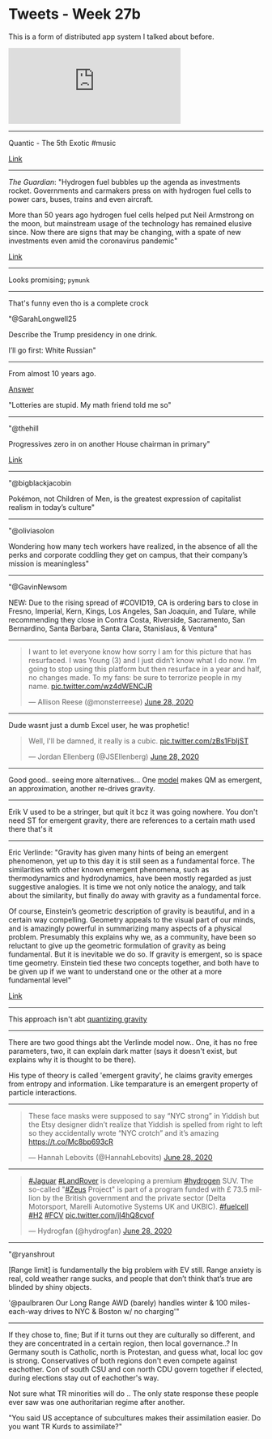 # Tweets - Week 27b

This is a form of distributed app system I talked about before.

<iframe width="340"  src="https://www.youtube.com/embed/lcC4zVpc13Q" frameborder="0" allow="accelerometer; autoplay; encrypted-media; gyroscope; picture-in-picture" allowfullscreen></iframe>

---

Quantic - The 5th Exotic \#music

[Link](https://youtu.be/agoX6JBNSRQ?t=19)

---

*The Guardian*: "Hydrogen fuel bubbles up the agenda as investments
rocket. Governments and carmakers press on with hydrogen fuel cells to
power cars, buses, trains and even aircraft.

More than 50 years ago hydrogen fuel cells helped put Neil Armstrong
on the moon, but mainstream usage of the technology has remained
elusive since. Now there are signs that may be changing, with a spate
of new investments even amid the coronavirus pandemic"

[Link](https://www.theguardian.com/environment/2020/jun/28/hydrogen-fuel-bubbles-up-the-agenda-as-investments-rocket)

---

Looks promising; `pymunk`

---

That's funny even tho is a complete crock

"@SarahLongwell25

Describe the Trump presidency in one drink.

I’ll go first: White Russian"

---

From almost 10 years ago. 

[Answer](../../2011/09/lottery.md)

"Lotteries are stupid. My math friend told me so"

---

"@thehill

Progressives zero in on another House chairman in primary"

[Link](http://hill.cm/fsvtLSt)

---

"@bigblackjacobin

Pokémon, not Children of Men, is the greatest expression of capitalist
realism in today’s culture"

---

"@oliviasolon

Wondering how many tech workers have realized, in the absence of all
the perks and corporate coddling they get on campus, that their
company’s mission is meaningless"

---

"@GavinNewsom

NEW: Due to the rising spread of \#COVID19, CA is ordering bars to
close in Fresno, Imperial, Kern, Kings, Los Angeles, San Joaquin, and
Tulare, while recommending they close in Contra Costa, Riverside,
Sacramento, San Bernardino, Santa Barbara, Santa Clara, Stanislaus, &
Ventura"

---

<blockquote class="twitter-tweet"><p lang="en" dir="ltr">I want to let everyone know how sorry I am for this picture that has resurfaced. I was Young (3) and I just didn’t know what I do now. I’m going to stop using this platform but then resurface in a year and half, no changes made. To my fans: be sure to terrorize people in my name. <a href="https://t.co/wz4dWENCJR">pic.twitter.com/wz4dWENCJR</a></p>&mdash; Allison Reese (@monsterreese) <a href="https://twitter.com/monsterreese/status/1277318351501524999?ref_src=twsrc%5Etfw">June 28, 2020</a></blockquote> <script async src="https://platform.twitter.com/widgets.js" charset="utf-8"></script>

---

Dude wasnt just a dumb Excel user, he was prophetic!

<blockquote class="twitter-tweet"><p lang="en" dir="ltr">Well, I&#39;ll be damned, it really is a cubic. <a href="https://t.co/zBs1FbIjST">pic.twitter.com/zBs1FbIjST</a></p>&mdash; Jordan Ellenberg (@JSEllenberg) <a href="https://twitter.com/JSEllenberg/status/1277318596528607233?ref_src=twsrc%5Etfw">June 28, 2020</a></blockquote> <script async src="https://platform.twitter.com/widgets.js" charset="utf-8"></script>

---

Good good.. seeing more alternatives... One
[model](https://arxiv.org/abs/1104.2822) makes QM as emergent, an
approximation, another re-drives gravity.

---

Erik V used to be a stringer, but quit it bcz it was going
nowhere. You don't need ST for emergent gravity, there are references
to a certain math used there that's it

---

Eric Verlinde: "Gravity has given many hints of being an emergent
phenomenon, yet up to this day it is still seen as a fundamental
force. The similarities with other known emergent phenomena, such as
thermodynamics and hydrodynamics, have been mostly regarded as just
suggestive analogies. It is time we not only notice the analogy, and
talk about the similarity, but finally do away with gravity as a
fundamental force.

Of course, Einstein’s geometric description of gravity is beautiful,
and in a certain way compelling. Geometry appeals to the visual part
of our minds, and is amazingly powerful in summarizing many aspects of
a physical problem. Presumably this explains why we, as a community,
have been so reluctant to give up the geometric formulation of gravity
as being fundamental. But it is inevitable we do so. If gravity is
emergent, so is space time geometry. Einstein tied these two concepts
together, and both have to be given up if we want to understand one or
the other at a more fundamental level"

[Link](https://arxiv.org/abs/1001.0785)

---

This approach isn't abt [quantizing gravity](https://youtu.be/5foUTeRdqII?t=358)

---

There are two good things abt the Verlinde model now.. One, it has no
free parameters, two, it can explain dark matter (says it doesn't
exist, but explains why it is thought to be there).

His type of theory is called 'emergent gravity', he claims gravity
emerges from entropy and information. Like temparature is an emergent
property of particle interactions.

---

<blockquote class="twitter-tweet"><p lang="en" dir="ltr">These face masks were supposed to say “NYC strong” in Yiddish but the Etsy designer didn’t realize that Yiddish is spelled from right to left so they accidentally wrote “NYC crotch” and it’s amazing <a href="https://t.co/Mc8bp693cR">https://t.co/Mc8bp693cR</a></p>&mdash; Hannah Lebovits (@HannahLebovits) <a href="https://twitter.com/HannahLebovits/status/1277232452080144384?ref_src=twsrc%5Etfw">June 28, 2020</a></blockquote> <script async src="https://platform.twitter.com/widgets.js" charset="utf-8"></script>

---

<blockquote class="twitter-tweet"><p lang="en" dir="ltr"><a href="https://twitter.com/hashtag/Jaguar?src=hash&amp;ref_src=twsrc%5Etfw">#Jaguar</a> <a href="https://twitter.com/hashtag/LandRover?src=hash&amp;ref_src=twsrc%5Etfw">#LandRover</a> is developing a premium <a href="https://twitter.com/hashtag/hydrogen?src=hash&amp;ref_src=twsrc%5Etfw">#hydrogen</a> SUV. The so-called &quot;<a href="https://twitter.com/hashtag/Zeus?src=hash&amp;ref_src=twsrc%5Etfw">#Zeus</a> Project&quot; is part of a program funded with £ 73.5 million by the British government and the private sector (Delta Motorsport, Marelli Automotive Systems UK and UKBIC). <a href="https://twitter.com/hashtag/fuelcell?src=hash&amp;ref_src=twsrc%5Etfw">#fuelcell</a> <a href="https://twitter.com/hashtag/H2?src=hash&amp;ref_src=twsrc%5Etfw">#H2</a> <a href="https://twitter.com/hashtag/FCV?src=hash&amp;ref_src=twsrc%5Etfw">#FCV</a> <a href="https://t.co/jl4hQ8cvof">pic.twitter.com/jl4hQ8cvof</a></p>&mdash; Hydrogfan (@hydrogfan) <a href="https://twitter.com/hydrogfan/status/1277201536477732870?ref_src=twsrc%5Etfw">June 28, 2020</a></blockquote> <script async src="https://platform.twitter.com/widgets.js" charset="utf-8"></script>

---

"@ryanshrout

[Range limit] is fundamentally the big problem with EV still. Range
anxiety is real, cold weather range sucks, and people that don’t think
that’s true are blinded by shiny objects.

'@paulbraren Our Long Range AWD (barely) handles winter & 100
miles-each-way drives to NYC & Boston w/ no charging'"

---

If they chose to, fine; But if it turns out they are culturally so
different, and they are concentrated in a certain region, then local
governance..? In Germany south is Catholic, north is Protestan, and
guess what, local loc gov is strong. Conservatives of both regions
don't even compete against eachother. Con of south CSU and con north
CDU govern together if elected, during elections stay out of
eachother's way.

Not sure what TR minorities will do .. The only state response these
people ever saw was one authoritarian regime after another.

"You said US acceptance of subcultures makes their assimilation
easier. Do you want TR Kurds to assimilate?"
